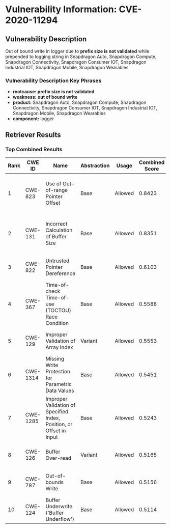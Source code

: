# Vulnerability Information: CVE-2020-11294

## Vulnerability Description
Out of bound write in logger due to **prefix size is not validated** while prepended to logging string in Snapdragon Auto, Snapdragon Compute, Snapdragon Connectivity, Snapdragon Consumer IOT, Snapdragon Industrial IOT, Snapdragon Mobile, Snapdragon Wearables

### Vulnerability Description Key Phrases
- **rootcause:** **prefix size is not validated**
- **weakness:** **out of bound write**
- **product:** Snapdragon Auto, Snapdragon Compute, Snapdragon Connectivity, Snapdragon Consumer IOT, Snapdragon Industrial IOT, Snapdragon Mobile, Snapdragon Wearables
- **component:** logger

## Retriever Results

### Top Combined Results

| Rank | CWE ID | Name | Abstraction | Usage | Combined Score | Retrievers | Individual Scores |
|------|--------|------|-------------|-------|---------------|------------|-------------------|
| 1 | CWE-823 | Use of Out-of-range Pointer Offset | Base | Allowed | 0.8423 | dense, sparse, graph | dense: 0.514, sparse: 0.553, graph: 0.752 |
| 2 | CWE-131 | Incorrect Calculation of Buffer Size | Base | Allowed | 0.8351 | dense, sparse, graph | dense: 0.528, sparse: 0.459, graph: 0.863 |
| 3 | CWE-822 | Untrusted Pointer Dereference | Base | Allowed | 0.6103 | sparse, graph | sparse: 0.512, graph: 0.888 |
| 4 | CWE-367 | Time-of-check Time-of-use (TOCTOU) Race Condition | Base | Allowed | 0.5588 | sparse, graph | sparse: 0.504, graph: 0.757 |
| 5 | CWE-129 | Improper Validation of Array Index | Variant | Allowed | 0.5553 | sparse, graph | sparse: 0.454, graph: 0.957 |
| 6 | CWE-1314 | Missing Write Protection for Parametric Data Values | Base | Allowed | 0.5451 | dense, sparse | dense: 0.527, sparse: 0.492 |
| 7 | CWE-1285 | Improper Validation of Specified Index, Position, or Offset in Input | Base | Allowed | 0.5243 | dense, sparse | dense: 0.560, sparse: 0.427 |
| 8 | CWE-126 | Buffer Over-read | Variant | Allowed | 0.5165 | dense, sparse | dense: 0.497, sparse: 0.543 |
| 9 | CWE-787 | Out-of-bounds Write | Base | Allowed | 0.5156 | sparse, graph | sparse: 0.408, graph: 0.789 |
| 10 | CWE-124 | Buffer Underwrite ('Buffer Underflow') | Base | Allowed | 0.5114 | dense, sparse | dense: 0.490, sparse: 0.465 |

